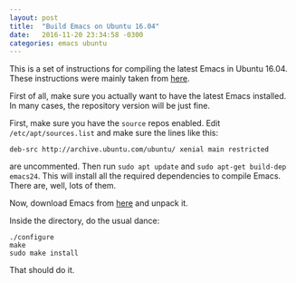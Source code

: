 ```yaml
---
layout: post
title:  "Build Emacs on Ubuntu 16.04"
date:   2016-11-20 23:34:58 -0300
categories: emacs ubuntu
---
```

This is a set of instructions for compiling the latest Emacs in Ubuntu 16.04. These instructions were mainly taken from [here][ubuntuhandbook].

First of all, make sure you actually want to have the latest Emacs installed. In many cases, the repository version will be just fine.

First, make sure you have the `source` repos enabled. Edit ```/etc/apt/sources.list``` and make sure the lines like this:

```
deb-src http://archive.ubuntu.com/ubuntu/ xenial main restricted
```

are uncommented. Then run ```sudo apt update``` and ```sudo apt-get build-dep emacs24```. This will install all the required dependencies to compile Emacs. There are, well, lots of them.

Now, download Emacs from [here](https://www.gnu.org/software/emacs/download.html) and unpack it.

Inside the directory, do the usual dance:
```
./configure
make
sudo make install
```

That should do it.

[ubuntuhandbook]: http://ubuntuhandbook.org/index.php/2016/09/install-gnu-emacs-25-1-in-ubuntu-16-04/
